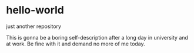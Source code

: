 # hello-world
just another repository

This is gonna be a boring self-description after a long day in university and at work. Be fine with it and demand no more of me today.
